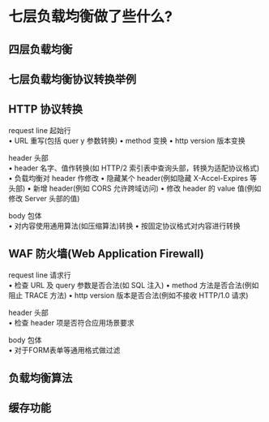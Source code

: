 
# 七层负载均衡做了些什么?

## 四层负载均衡

## 七层负载均衡协议转换举例

## HTTP 协议转换    

request line 起始行    
• URL 重写(包括 quer y 参数转换)
• method 变换
• http version 版本变换

header 头部    
• header 名字、值作转换(如 HTTP/2 索引表中查询头部，转换为适配协议格式)
• 负载均衡对 header 作修改
• 隐藏某个 header(例如隐藏 X-Accel-Expires 等头部)
• 新增 header(例如 CORS 允许跨域访问)
• 修改 header 的 value 值(例如修改 Server 头部的值)

body 包体    
• 对内容使用通用算法(如压缩算法)转换 • 按固定协议格式对内容进行转换


## WAF 防火墙(Web Application Firewall)    

request line 请求行        
• 检查 URL 及 query 参数是否合法(如 SQL 注入)
• method 方法是否合法(例如阻止 TRACE 方法)
• http version 版本是否合法(例如不接收 HTTP/1.0 请求)
 
header 头部    
• 检查 header 项是否符合应用场景要求

body 包体    
• 对于FORM表单等通用格式做过滤

## 负载均衡算法

## 缓存功能

